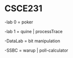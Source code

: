 # CSCE231

-lab 0 = poker

-lab 1 = quine | processTrace

-DataLab = bit manipulation

-SSBC = warup | poll-calculator 
